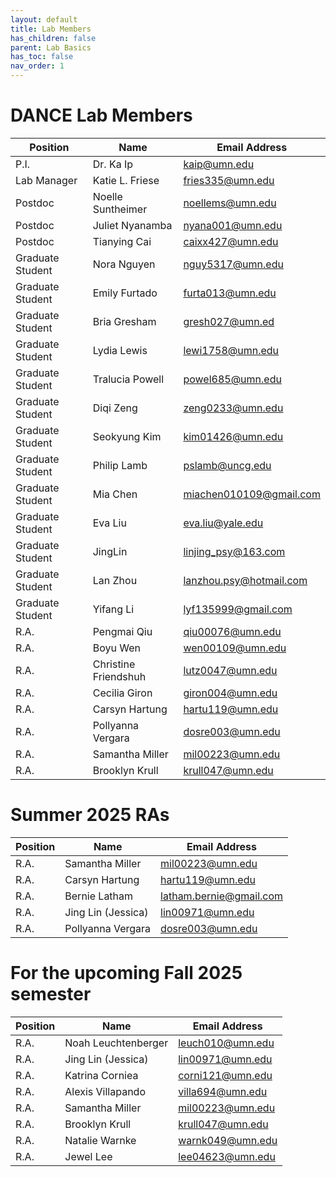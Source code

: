 ```yaml
---
layout: default
title: Lab Members
has_children: false
parent: Lab Basics
has_toc: false
nav_order: 1
---
```

# DANCE Lab Members 

| Position | Name | Email Address|
| ----------- | ----------- | ----------- |
| P.I. | Dr. Ka Ip | kaip@umn.edu |
| Lab Manager | Katie L. Friese | fries335@umn.edu |
| Postdoc | Noelle Suntheimer | noellems@umn.edu |
| Postdoc | Juliet Nyanamba | nyana001@umn.edu |
| Postdoc | Tianying Cai | caixx427@umn.edu |
| Graduate Student | Nora Nguyen | nguy5317@umn.edu |
| Graduate Student | Emily Furtado | furta013@umn.edu |
| Graduate Student | Bria Gresham | gresh027@umn.ed |
| Graduate Student | Lydia Lewis | lewi1758@umn.edu |
| Graduate Student | Tralucia Powell | powel685@umn.edu |
| Graduate Student | Diqi Zeng | zeng0233@umn.edu |
| Graduate Student | Seokyung Kim | kim01426@umn.edu |
| Graduate Student | Philip Lamb | pslamb@uncg.edu |
| Graduate Student | Mia Chen | miachen010109@gmail.com |
| Graduate Student | Eva Liu | eva.liu@yale.edu |
| Graduate Student | JingLin | linjing_psy@163.com |
| Graduate Student | Lan Zhou | lanzhou.psy@hotmail.com |
| Graduate Student | Yifang Li | lyf135999@gmail.com |
| R.A. | Pengmai Qiu | qiu00076@umn.edu |
| R.A. | Boyu Wen | wen00109@umn.edu |
| R.A. | Christine Friendshuh | lutz0047@umn.edu |
| R.A. | Cecilia Giron | giron004@umn.edu |
| R.A. | Carsyn Hartung | hartu119@umn.edu |
| R.A. | Pollyanna Vergara | dosre003@umn.edu |
| R.A. | Samantha Miller | mil00223@umn.edu |
| R.A. | Brooklyn Krull | krull047@umn.edu |

# Summer 2025 RAs

| Position | Name | Email Address|
| ----------- | ----------- | ----------- |
| R.A. | Samantha Miller | mil00223@umn.edu |
| R.A. | Carsyn Hartung | hartu119@umn.edu |
| R.A. | Bernie Latham | latham.bernie@gmail.com |
| R.A. | Jing Lin (Jessica) | lin00971@umn.edu |
| R.A. | Pollyanna Vergara | dosre003@umn.edu |


# For the upcoming Fall 2025 semester

| Position | Name | Email Address|
| ----------- | ----------- | ----------- |
| R.A. | Noah Leuchtenberger | leuch010@umn.edu |
| R.A. | Jing Lin (Jessica) | lin00971@umn.edu |
| R.A. | Katrina Corniea | corni121@umn.edu |
| R.A. | Alexis Villapando | villa694@umn.edu |
| R.A. | Samantha Miller | mil00223@umn.edu |
| R.A. | Brooklyn Krull | krull047@umn.edu |
| R.A. | Natalie Warnke | warnk049@umn.edu |
| R.A. | Jewel Lee | lee04623@umn.edu |